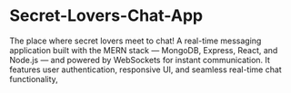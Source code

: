 # Secret-Lovers-Chat-App
The place where secret lovers meet to chat! A real-time messaging application built with the MERN stack — MongoDB, Express, React, and Node.js — and powered by WebSockets for instant communication. It features user authentication, responsive UI, and seamless real-time chat functionality,
